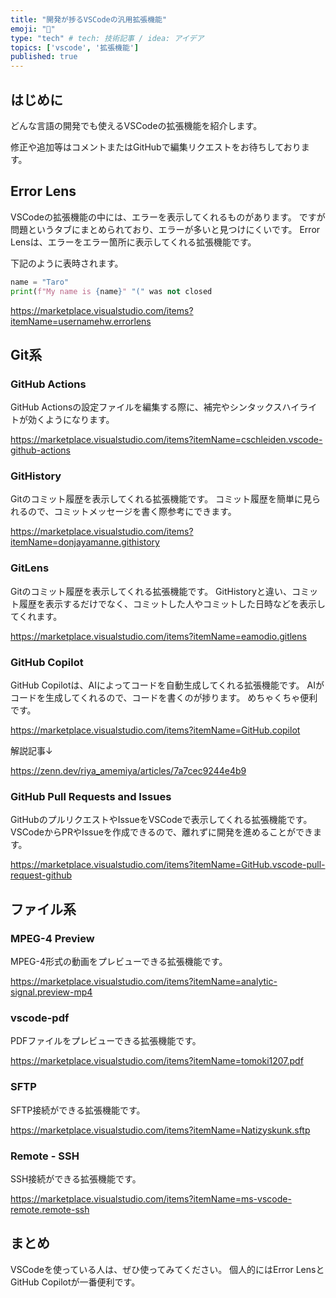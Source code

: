 ```yaml
---
title: "開発が捗るVSCodeの汎用拡張機能"
emoji: "💅"
type: "tech" # tech: 技術記事 / idea: アイデア
topics: ['vscode', '拡張機能']
published: true
---
```


## はじめに

どんな言語の開発でも使えるVSCodeの拡張機能を紹介します。

修正や追加等はコメントまたはGitHubで編集リクエストをお待ちしております。

## Error Lens

VSCodeの拡張機能の中には、エラーを表示してくれるものがあります。
ですが問題というタブにまとめられており、エラーが多いと見つけにくいです。
Error Lensは、エラーをエラー箇所に表示してくれる拡張機能です。

下記のように表時されます。

```python
name = "Taro"
print(f"My name is {name}" "(" was not closed
```

https://marketplace.visualstudio.com/items?itemName=usernamehw.errorlens

## Git系

### GitHub Actions

GitHub Actionsの設定ファイルを編集する際に、補完やシンタックスハイライトが効くようになります。

https://marketplace.visualstudio.com/items?itemName=cschleiden.vscode-github-actions

### GitHistory

Gitのコミット履歴を表示してくれる拡張機能です。
コミット履歴を簡単に見られるので、コミットメッセージを書く際参考にできます。

https://marketplace.visualstudio.com/items?itemName=donjayamanne.githistory

### GitLens

Gitのコミット履歴を表示してくれる拡張機能です。
GitHistoryと違い、コミット履歴を表示するだけでなく、コミットした人やコミットした日時などを表示してくれます。

https://marketplace.visualstudio.com/items?itemName=eamodio.gitlens

### GitHub Copilot

GitHub Copilotは、AIによってコードを自動生成してくれる拡張機能です。
AIがコードを生成してくれるので、コードを書くのが捗ります。
めちゃくちゃ便利です。

https://marketplace.visualstudio.com/items?itemName=GitHub.copilot

解説記事↓

https://zenn.dev/riya_amemiya/articles/7a7cec9244e4b9

### GitHub Pull Requests and Issues

GitHubのプルリクエストやIssueをVSCodeで表示してくれる拡張機能です。
VSCodeからPRやIssueを作成できるので、離れずに開発を進めることができます。

https://marketplace.visualstudio.com/items?itemName=GitHub.vscode-pull-request-github

## ファイル系

### MPEG-4 Preview

MPEG-4形式の動画をプレビューできる拡張機能です。

https://marketplace.visualstudio.com/items?itemName=analytic-signal.preview-mp4

### vscode-pdf

PDFファイルをプレビューできる拡張機能です。

https://marketplace.visualstudio.com/items?itemName=tomoki1207.pdf

### SFTP

SFTP接続ができる拡張機能です。

https://marketplace.visualstudio.com/items?itemName=Natizyskunk.sftp

### Remote - SSH

SSH接続ができる拡張機能です。

https://marketplace.visualstudio.com/items?itemName=ms-vscode-remote.remote-ssh

## まとめ

VSCodeを使っている人は、ぜひ使ってみてください。
個人的にはError LensとGitHub Copilotが一番便利です。
